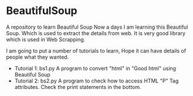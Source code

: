 # BeautifulSoup
A repository to learn Beautiful Soup
Now a days I am learning this Beautiful Soup. Which is used to extract the details from web. It is very good library which is used in Web Scrapping. 

I am going to put a number of tutorials to learn, Hope it can have details of people what they wanted.

* Tutorial 1: bs1.py  A program to convert "html" in "Good html" using Beautiful Soup
* Tutorial 2: bs2.py  A program to check how to access HTML "P" Tag attributes. Check the print statements in the bottom.


